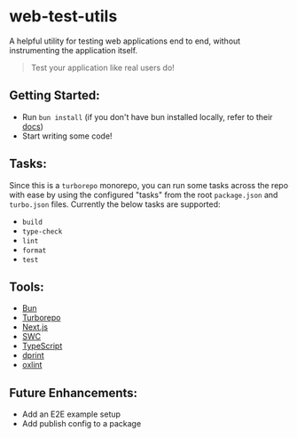 # web-test-utils

A helpful utility for testing web applications end to end, without instrumenting the application itself.

> Test your application like real users do!

## Getting Started:

- Run `bun install` (if you don't have bun installed locally, refer to their [docs](https://bun.sh))
- Start writing some code!

## Tasks:

Since this is a `turborepo` monorepo, you can run some tasks across the repo with ease by using the configured "tasks" from the root `package.json` and `turbo.json` files. Currently the below tasks are supported:

- `build`
- `type-check`
- `lint`
- `format`
- `test`

## Tools:

- [Bun](https://bun.sh)
- [Turborepo](https://turbo.dev/repo/docs)
- [Next.js](https://nextjs.org)
- [SWC](https://swc.rs/)
- [TypeScript](https://www.typescriptlang.org/docs/)
- [dprint](https://www.typescriptlang.org/docs/)
- [oxlint](https://oxc-project.github.io/docs/guide/usage/linter.html)

## Future Enhancements:

- Add an E2E example setup
- Add publish config to a package
